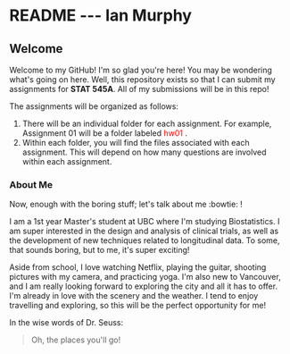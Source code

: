 # README --- Ian Murphy

## Welcome

Welcome to my GitHub! I'm so glad you're here! You may be wondering what's going on here. Well, this repository exists so that I can submit my assignments for **STAT 545A**. All of my submissions will be in this repo! 

The assignments will be organized as follows:

1. There will be an individual folder for each assignment. For example, Assignment 01 will be a folder labeled <span style="color:red">hw01 </span>.
2. Within each folder, you will find the files associated with each assignment. This will depend on how many questions are involved within each assignment.

### About Me

Now, enough with the boring stuff; let's talk about me :bowtie: ! 

I am a 1st year Master's student at UBC where I'm studying Biostatistics. I am super interested in the design and analysis of clinical trials, as well as the development of new techniques related to longitudinal data. To some, that sounds boring, but to me, it's super exciting! 

Aside from school, I love watching Netflix, playing the guitar, shooting pictures with my camera, and practicing yoga. I'm also new to Vancouver, and I am really looking forward to exploring the city and all it has to offer. I'm already in love with the scenery and the weather. I tend to enjoy travelling and exploring, so this will be the perfect opportunity for me!

In the wise words of Dr. Seuss:

> Oh, the places you'll go!
